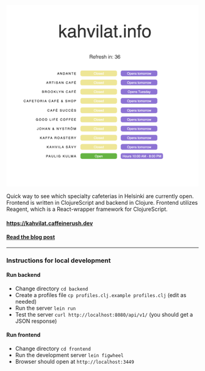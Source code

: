 ![alt text](https://github.com/jukkhop/kahvilat/blob/master/screenshot.png 'Screenshot')

Quick way to see which specialty cafeterias in Helsinki are currently open. Frontend is written in ClojureScript and backend in Clojure. Frontend utilizes Reagent, which is a React-wrapper framework for ClojureScript.

#### https://kahvilat.caffeinerush.dev

#### [Read the blog post][post]

[post]: https://caffeinerush.dev/blog/some-dynamic-functional-code-with-your-coffee

<hr>

### Instructions for local development

#### Run backend

- Change directory `cd backend`
- Create a profiles file `cp profiles.clj.example profiles.clj` (edit as needed)
- Run the server `lein run`
- Test the server `curl http://localhost:8080/api/v1/` (you should get a JSON response)

#### Run frontend

- Change directory `cd frontend`
- Run the development server `lein figwheel`
- Browser should open at `http://localhost:3449`
